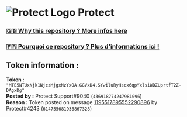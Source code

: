 # ![Protect Logo](https://i.imgur.com/5ovpCPg.png) Protect

### [🇬🇧 Why this repository ? More infos here](https://github.com/protect-github-bot/token-reset/blob/main/README.md)

### [🇫🇷 Pourquoi ce repository ? Plus d'informations ici !](https://github.com/protect-github-bot/token-reset/blob/main/FR_README.md)

## Token information :
**Token :** `"MTE5NTUxNjk1NjczMjgxNzYxOA.GGVxD4.SYwiluRyHscx6qpYxlsiWDZUprtfT2Z-DAgxDg"`\
**Posted by :** Protect Support#9040 (`436918774247981096`)\
**Reason :** Token posted on message [1195517895552290896](https://discord.com/channels/835179952500113459/881108454226399292/1195517895552290896) by Protect#4243 (`614755681936867328`)